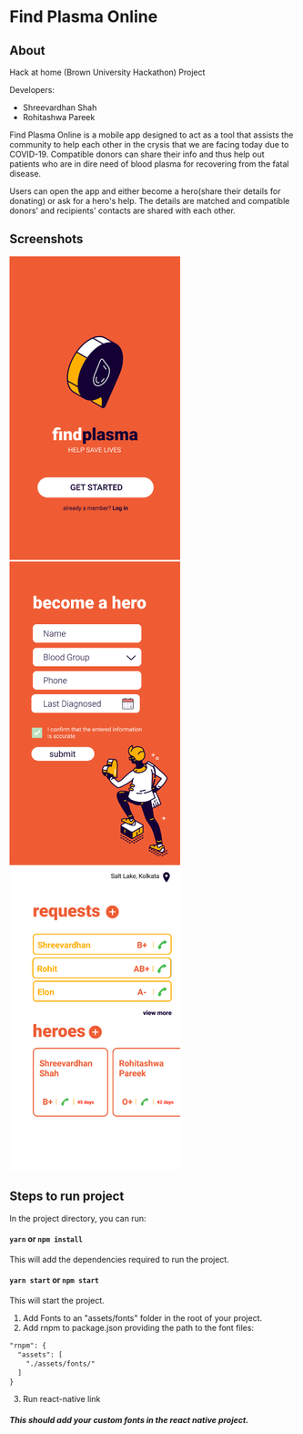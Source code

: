 # Find Plasma Online

## About

Hack at home (Brown University Hackathon) Project

Developers:

- Shreevardhan Shah
- Rohitashwa Pareek

Find Plasma Online is a mobile app designed to act as a tool that assists the community to help each other in the crysis that we are facing today due to COVID-19. Compatible donors can share their info and thus help out patients who are in dire need of blood plasma for recovering from the fatal disease.

Users can open the app and either become a hero(share their details for donating) or ask for a hero's help. The details are matched and compatible donors' and recipients' contacts are shared with each other.

## Screenshots
<img src="ss1.png" width="300">
<img src="ss2.png" width="300">
<img src="ss3.png" width="300">



## Steps to run project

In the project directory, you can run:

#### `yarn` or `npm install`

This will add the dependencies required to run the project.

#### `yarn start` or `npm start`

This will start the project.

1. Add Fonts to an "assets/fonts" folder in the root of your project.
2. Add rnpm to package.json providing the path to the font files:

```
"rnpm": {
  "assets": [
    "./assets/fonts/"
  ]
}
```

3. Run react-native link

##### This should add your custom fonts in the react native project.
